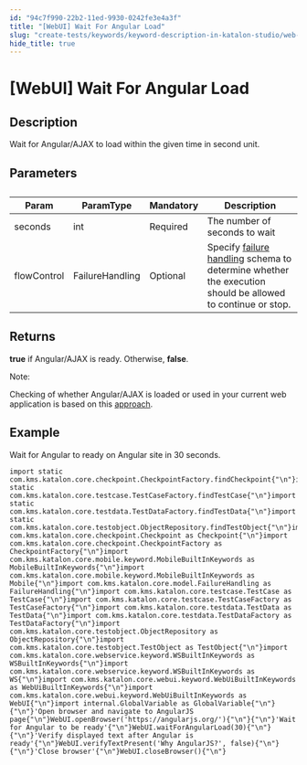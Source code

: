 ```yaml
---
id: "94c7f990-22b2-11ed-9930-0242fe3e4a3f"
title: "[WebUI] Wait For Angular Load"
slug: "create-tests/keywords/keyword-description-in-katalon-studio/web-ui-keywords/webui-wait-for-angular-load"
hide_title: true
---
```


# <a id="id_0" class="anchor_top_offset"/><a id="ariaid-title1" class="anchor_top_offset"/>[WebUI] Wait For Angular Load


## <a id="id_0__id_1" class="anchor_top_offset"/>Description

              
<p xmlns="http://www.w3.org/1999/xhtml" className="p">Wait for Angular/AJAX to load within the given time in second   unit.</p> 
      

## <a id="id_0__id_2" class="anchor_top_offset"/>Parameters

              
<table xmlns="http://www.w3.org/1999/xhtml" className="table anchor_top_offset" id="id_0__ae65cfac-0828-4d41-b1ed-9cff7af0fb3f"><caption /><thead className="thead"><tr className><th className="entry anchor_top_offset" id="id_0__ae65cfac-0828-4d41-b1ed-9cff7af0fb3f__entry__1">Param</th><th className="entry anchor_top_offset" id="id_0__ae65cfac-0828-4d41-b1ed-9cff7af0fb3f__entry__2">ParamType</th><th className="entry anchor_top_offset" id="id_0__ae65cfac-0828-4d41-b1ed-9cff7af0fb3f__entry__3">Mandatory</th><th className="entry anchor_top_offset" id="id_0__ae65cfac-0828-4d41-b1ed-9cff7af0fb3f__entry__4">Description</th></tr></thead><tbody className="tbody"><tr className><td className="entry" headers="id_0__ae65cfac-0828-4d41-b1ed-9cff7af0fb3f__entry__1 id_0__ae65cfac-0828-4d41-b1ed-9cff7af0fb3f__entry__2 id_0__ae65cfac-0828-4d41-b1ed-9cff7af0fb3f__entry__3 id_0__ae65cfac-0828-4d41-b1ed-9cff7af0fb3f__entry__4 ">seconds</td><td className="entry" headers="id_0__ae65cfac-0828-4d41-b1ed-9cff7af0fb3f__entry__1 id_0__ae65cfac-0828-4d41-b1ed-9cff7af0fb3f__entry__2 id_0__ae65cfac-0828-4d41-b1ed-9cff7af0fb3f__entry__3 id_0__ae65cfac-0828-4d41-b1ed-9cff7af0fb3f__entry__4 ">int</td><td className="entry" headers="id_0__ae65cfac-0828-4d41-b1ed-9cff7af0fb3f__entry__1 id_0__ae65cfac-0828-4d41-b1ed-9cff7af0fb3f__entry__2 id_0__ae65cfac-0828-4d41-b1ed-9cff7af0fb3f__entry__3 id_0__ae65cfac-0828-4d41-b1ed-9cff7af0fb3f__entry__4 ">Required</td><td className="entry" headers="id_0__ae65cfac-0828-4d41-b1ed-9cff7af0fb3f__entry__1 id_0__ae65cfac-0828-4d41-b1ed-9cff7af0fb3f__entry__2 id_0__ae65cfac-0828-4d41-b1ed-9cff7af0fb3f__entry__3 id_0__ae65cfac-0828-4d41-b1ed-9cff7af0fb3f__entry__4 ">The number of seconds to wait</td></tr><tr className><td className="entry" headers="id_0__ae65cfac-0828-4d41-b1ed-9cff7af0fb3f__entry__1 id_0__ae65cfac-0828-4d41-b1ed-9cff7af0fb3f__entry__2 id_0__ae65cfac-0828-4d41-b1ed-9cff7af0fb3f__entry__3 id_0__ae65cfac-0828-4d41-b1ed-9cff7af0fb3f__entry__4 ">flowControl</td><td className="entry" headers="id_0__ae65cfac-0828-4d41-b1ed-9cff7af0fb3f__entry__1 id_0__ae65cfac-0828-4d41-b1ed-9cff7af0fb3f__entry__2 id_0__ae65cfac-0828-4d41-b1ed-9cff7af0fb3f__entry__3 id_0__ae65cfac-0828-4d41-b1ed-9cff7af0fb3f__entry__4 ">FailureHandling</td><td className="entry" headers="id_0__ae65cfac-0828-4d41-b1ed-9cff7af0fb3f__entry__1 id_0__ae65cfac-0828-4d41-b1ed-9cff7af0fb3f__entry__2 id_0__ae65cfac-0828-4d41-b1ed-9cff7af0fb3f__entry__3 id_0__ae65cfac-0828-4d41-b1ed-9cff7af0fb3f__entry__4 ">Optional</td><td className="entry" headers="id_0__ae65cfac-0828-4d41-b1ed-9cff7af0fb3f__entry__1 id_0__ae65cfac-0828-4d41-b1ed-9cff7af0fb3f__entry__2 id_0__ae65cfac-0828-4d41-b1ed-9cff7af0fb3f__entry__3 id_0__ae65cfac-0828-4d41-b1ed-9cff7af0fb3f__entry__4 ">Specify <a className="xref" href="/docs/maintain/configure-failure-handling-settings-in-katalon-studio">failure handling</a> schema to         determine whether the execution should be allowed to continue or         stop.</td></tr></tbody></table> 
      

## <a id="id_0__id_3" class="anchor_top_offset"/>Returns

              
<p xmlns="http://www.w3.org/1999/xhtml" className="p">   <strong className="ph b">true</strong> if Angular/AJAX is ready. Otherwise,   <strong className="ph b">false</strong>.</p> 
      
<div xmlns="http://www.w3.org/1999/xhtml" className="note note note_note"><span className="note__title">Note:</span> 
  <p className="p">Checking of whether Angular/AJAX is loaded or used in your
    current web application is based on this <a className="xref j-external-link" href="http://www.swtestacademy.com/selenium-wait-javascript-angular-ajax/" target="_blank">approach</a>.</p>
</div>
      

## <a id="id_0__id_4" class="anchor_top_offset"/>Example

              
<p xmlns="http://www.w3.org/1999/xhtml" className="p">Wait for Angular to ready on Angular site in 30 seconds.</p> 
              
<pre xmlns="http://www.w3.org/1999/xhtml" className="pre codeblock"><code>import static com.kms.katalon.core.checkpoint.CheckpointFactory.findCheckpoint{"\n"}import static com.kms.katalon.core.testcase.TestCaseFactory.findTestCase{"\n"}import static com.kms.katalon.core.testdata.TestDataFactory.findTestData{"\n"}import static com.kms.katalon.core.testobject.ObjectRepository.findTestObject{"\n"}import com.kms.katalon.core.checkpoint.Checkpoint as Checkpoint{"\n"}import com.kms.katalon.core.checkpoint.CheckpointFactory as CheckpointFactory{"\n"}import com.kms.katalon.core.mobile.keyword.MobileBuiltInKeywords as MobileBuiltInKeywords{"\n"}import com.kms.katalon.core.mobile.keyword.MobileBuiltInKeywords as Mobile{"\n"}import com.kms.katalon.core.model.FailureHandling as FailureHandling{"\n"}import com.kms.katalon.core.testcase.TestCase as TestCase{"\n"}import com.kms.katalon.core.testcase.TestCaseFactory as TestCaseFactory{"\n"}import com.kms.katalon.core.testdata.TestData as TestData{"\n"}import com.kms.katalon.core.testdata.TestDataFactory as TestDataFactory{"\n"}import com.kms.katalon.core.testobject.ObjectRepository as ObjectRepository{"\n"}import com.kms.katalon.core.testobject.TestObject as TestObject{"\n"}import com.kms.katalon.core.webservice.keyword.WSBuiltInKeywords as WSBuiltInKeywords{"\n"}import com.kms.katalon.core.webservice.keyword.WSBuiltInKeywords as WS{"\n"}import com.kms.katalon.core.webui.keyword.WebUiBuiltInKeywords as WebUiBuiltInKeywords{"\n"}import com.kms.katalon.core.webui.keyword.WebUiBuiltInKeywords as WebUI{"\n"}import internal.GlobalVariable as GlobalVariable{"\n"} {"\n"}'Open browser and navigate to AngularJS page{"\n"}WebUI.openBrowser('https://angularjs.org/'){"\n"}{"\n"}'Wait for Angular to be ready'{"\n"}WebUI.waitForAngularLoad(30){"\n"}{"\n"}'Verify displayed text after Angular is ready'{"\n"}WebUI.verifyTextPresent('Why AngularJS?', false){"\n"}{"\n"}'Close browser'{"\n"}WebUI.closeBrowser(){"\n"}</code></pre> 
            
